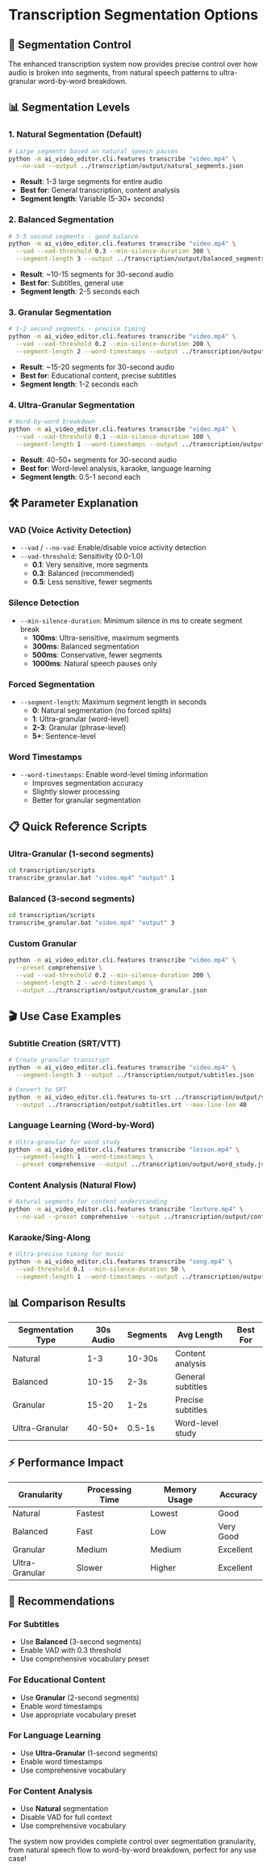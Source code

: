 # Transcription Segmentation Options

## 🎯 Segmentation Control

The enhanced transcription system now provides precise control over how audio is broken into segments, from natural speech patterns to ultra-granular word-by-word breakdown.

## 📊 Segmentation Levels

### 1. Natural Segmentation (Default)
```bash
# Large segments based on natural speech pauses
python -m ai_video_editor.cli.features transcribe "video.mp4" \
  --no-vad --output ../transcription/output/natural_segments.json
```
- **Result**: 1-3 large segments for entire audio
- **Best for**: General transcription, content analysis
- **Segment length**: Variable (5-30+ seconds)

### 2. Balanced Segmentation
```bash
# 3-5 second segments - good balance
python -m ai_video_editor.cli.features transcribe "video.mp4" \
  --vad --vad-threshold 0.3 --min-silence-duration 300 \
  --segment-length 3 --output ../transcription/output/balanced_segments.json
```
- **Result**: ~10-15 segments for 30-second audio
- **Best for**: Subtitles, general use
- **Segment length**: 2-5 seconds each

### 3. Granular Segmentation
```bash
# 1-2 second segments - precise timing
python -m ai_video_editor.cli.features transcribe "video.mp4" \
  --vad --vad-threshold 0.2 --min-silence-duration 200 \
  --segment-length 2 --word-timestamps --output ../transcription/output/granular_segments.json
```
- **Result**: ~15-20 segments for 30-second audio
- **Best for**: Educational content, precise subtitles
- **Segment length**: 1-2 seconds each

### 4. Ultra-Granular Segmentation
```bash
# Word-by-word breakdown
python -m ai_video_editor.cli.features transcribe "video.mp4" \
  --vad --vad-threshold 0.1 --min-silence-duration 100 \
  --segment-length 1 --word-timestamps --output ../transcription/output/ultra_granular.json
```
- **Result**: 40-50+ segments for 30-second audio
- **Best for**: Word-level analysis, karaoke, language learning
- **Segment length**: 0.5-1 second each

## 🛠️ Parameter Explanation

### VAD (Voice Activity Detection)
- `--vad` / `--no-vad`: Enable/disable voice activity detection
- `--vad-threshold`: Sensitivity (0.0-1.0)
  - **0.1**: Very sensitive, more segments
  - **0.3**: Balanced (recommended)
  - **0.5**: Less sensitive, fewer segments

### Silence Detection
- `--min-silence-duration`: Minimum silence in ms to create segment break
  - **100ms**: Ultra-sensitive, maximum segments
  - **300ms**: Balanced segmentation
  - **500ms**: Conservative, fewer segments
  - **1000ms**: Natural speech pauses only

### Forced Segmentation
- `--segment-length`: Maximum segment length in seconds
  - **0**: Natural segmentation (no forced splits)
  - **1**: Ultra-granular (word-level)
  - **2-3**: Granular (phrase-level)
  - **5+**: Sentence-level

### Word Timestamps
- `--word-timestamps`: Enable word-level timing information
  - Improves segmentation accuracy
  - Slightly slower processing
  - Better for granular segmentation

## 📋 Quick Reference Scripts

### Ultra-Granular (1-second segments)
```bash
cd transcription/scripts
transcribe_granular.bat "video.mp4" "output" 1
```

### Balanced (3-second segments)
```bash
cd transcription/scripts
transcribe_granular.bat "video.mp4" "output" 3
```

### Custom Granular
```bash
python -m ai_video_editor.cli.features transcribe "video.mp4" \
  --preset comprehensive \
  --vad --vad-threshold 0.2 --min-silence-duration 200 \
  --segment-length 2 --word-timestamps \
  --output ../transcription/output/custom_granular.json
```

## 🎬 Use Case Examples

### Subtitle Creation (SRT/VTT)
```bash
# Create granular transcript
python -m ai_video_editor.cli.features transcribe "video.mp4" \
  --segment-length 3 --output ../transcription/output/subtitles.json

# Convert to SRT
python -m ai_video_editor.cli.features to-srt ../transcription/output/subtitles.json \
  --output ../transcription/output/subtitles.srt --max-line-len 40
```

### Language Learning (Word-by-Word)
```bash
# Ultra-granular for word study
python -m ai_video_editor.cli.features transcribe "lesson.mp4" \
  --segment-length 1 --word-timestamps \
  --preset comprehensive --output ../transcription/output/word_study.json
```

### Content Analysis (Natural Flow)
```bash
# Natural segments for content understanding
python -m ai_video_editor.cli.features transcribe "lecture.mp4" \
  --no-vad --preset comprehensive --output ../transcription/output/content_analysis.json
```

### Karaoke/Sing-Along
```bash
# Ultra-precise timing for music
python -m ai_video_editor.cli.features transcribe "song.mp4" \
  --vad-threshold 0.1 --min-silence-duration 50 \
  --segment-length 1 --word-timestamps --output ../transcription/output/karaoke.json
```

## 📊 Comparison Results

| Segmentation Type | 30s Audio | Segments | Avg Length | Best For |
|-------------------|-----------|----------|------------|----------|
| Natural | 1-3 | 10-30s | Content analysis |
| Balanced | 10-15 | 2-3s | General subtitles |
| Granular | 15-20 | 1-2s | Precise subtitles |
| Ultra-Granular | 40-50+ | 0.5-1s | Word-level study |

## ⚡ Performance Impact

| Granularity | Processing Time | Memory Usage | Accuracy |
|-------------|----------------|--------------|----------|
| Natural | Fastest | Lowest | Good |
| Balanced | Fast | Low | Very Good |
| Granular | Medium | Medium | Excellent |
| Ultra-Granular | Slower | Higher | Excellent |

## 🎯 Recommendations

### For Subtitles
- Use **Balanced** (3-second segments)
- Enable VAD with 0.3 threshold
- Use comprehensive vocabulary preset

### For Educational Content
- Use **Granular** (2-second segments)
- Enable word timestamps
- Use appropriate vocabulary preset

### For Language Learning
- Use **Ultra-Granular** (1-second segments)
- Enable word timestamps
- Use comprehensive vocabulary

### For Content Analysis
- Use **Natural** segmentation
- Disable VAD for full context
- Use comprehensive vocabulary

The system now provides complete control over segmentation granularity, from natural speech flow to word-by-word breakdown, perfect for any use case!